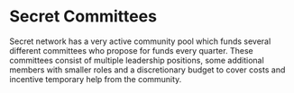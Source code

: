 # Secret Committees

Secret network has a very active community pool which funds several different committees who propose for funds every quarter. These committees consist of multiple leadership positions, some additional members with smaller roles and a discretionary budget to cover costs and incentive temporary help from the community.&#x20;

##
